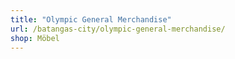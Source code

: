 ```yaml
---
title: "Olympic General Merchandise"
url: /batangas-city/olympic-general-merchandise/
shop: Möbel
---
```

